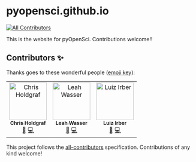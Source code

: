 # pyopensci.github.io
[![All Contributors](https://img.shields.io/badge/all_contributors-3-orange.svg?style=flat-square)](#contributors)

This is the website for pyOpenSci. Contributions welcome!!

## Contributors ✨

Thanks goes to these wonderful people ([emoji key](https://allcontributors.org/docs/en/emoji-key)):

<!-- ALL-CONTRIBUTORS-LIST:START - Do not remove or modify this section -->
<!-- prettier-ignore -->
<table>
  <tr>
    <td align="center"><a href="http://chrisholdgraf.com"><img src="https://avatars1.githubusercontent.com/u/1839645?v=4" width="100px;" alt="Chris Holdgraf"/><br /><sub><b>Chris Holdgraf</b></sub></a><br /><a href="#ideas-choldgraf" title="Ideas, Planning, & Feedback">🤔</a> <a href="https://github.com/pyOpenSci/pyopensci.github.io/commits?author=choldgraf" title="Code">💻</a></td>
    <td align="center"><a href="http://www.leahwasser.com"><img src="https://avatars0.githubusercontent.com/u/7649194?v=4" width="100px;" alt="Leah Wasser"/><br /><sub><b>Leah Wasser</b></sub></a><br /><a href="#ideas-lwasser" title="Ideas, Planning, & Feedback">🤔</a> <a href="https://github.com/pyOpenSci/pyopensci.github.io/commits?author=lwasser" title="Code">💻</a></td>
    <td align="center"><a href="https://luizirber.org"><img src="https://avatars2.githubusercontent.com/u/6642?v=4" width="100px;" alt="Luiz Irber"/><br /><sub><b>Luiz Irber</b></sub></a><br /><a href="#ideas-luizirber" title="Ideas, Planning, & Feedback">🤔</a> <a href="https://github.com/pyOpenSci/pyopensci.github.io/commits?author=luizirber" title="Code">💻</a></td>
  </tr>
</table>

<!-- ALL-CONTRIBUTORS-LIST:END -->

This project follows the [all-contributors](https://github.com/all-contributors/all-contributors) specification. Contributions of any kind welcome!